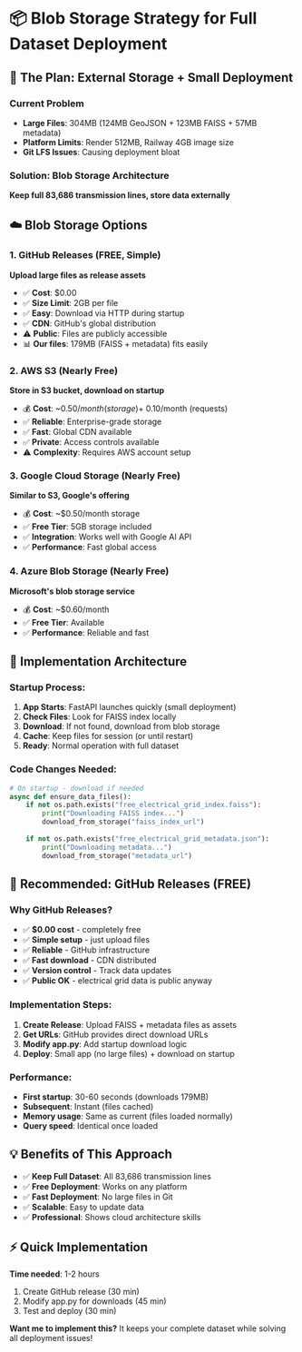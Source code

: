 # 📦 Blob Storage Strategy for Full Dataset Deployment

## 🎯 The Plan: External Storage + Small Deployment

### Current Problem
- **Large Files**: 304MB (124MB GeoJSON + 123MB FAISS + 57MB metadata)
- **Platform Limits**: Render 512MB, Railway 4GB image size
- **Git LFS Issues**: Causing deployment bloat

### Solution: Blob Storage Architecture
**Keep full 83,686 transmission lines, store data externally**

## ☁️ Blob Storage Options

### 1. **GitHub Releases** (FREE, Simple)
**Upload large files as release assets**
- ✅ **Cost**: $0.00
- ✅ **Size Limit**: 2GB per file
- ✅ **Easy**: Download via HTTP during startup
- ✅ **CDN**: GitHub's global distribution
- ⚠️ **Public**: Files are publicly accessible
- 📊 **Our files**: 179MB (FAISS + metadata) fits easily

### 2. **AWS S3** (Nearly Free)
**Store in S3 bucket, download on startup**
- 💰 **Cost**: ~$0.50/month (storage) + ~$0.10/month (requests)
- ✅ **Reliable**: Enterprise-grade storage
- ✅ **Fast**: Global CDN available
- ✅ **Private**: Access controls available
- ⚠️ **Complexity**: Requires AWS account setup

### 3. **Google Cloud Storage** (Nearly Free)
**Similar to S3, Google's offering**
- 💰 **Cost**: ~$0.50/month storage
- ✅ **Free Tier**: 5GB storage included
- ✅ **Integration**: Works well with Google AI API
- ✅ **Performance**: Fast global access

### 4. **Azure Blob Storage** (Nearly Free)
**Microsoft's blob storage service**
- 💰 **Cost**: ~$0.60/month
- ✅ **Free Tier**: Available
- ✅ **Performance**: Reliable and fast

## 🔧 Implementation Architecture

### Startup Process:
1. **App Starts**: FastAPI launches quickly (small deployment)
2. **Check Files**: Look for FAISS index locally
3. **Download**: If not found, download from blob storage
4. **Cache**: Keep files for session (or until restart)
5. **Ready**: Normal operation with full dataset

### Code Changes Needed:
```python
# On startup - download if needed
async def ensure_data_files():
    if not os.path.exists("free_electrical_grid_index.faiss"):
        print("Downloading FAISS index...")
        download_from_storage("faiss_index_url")
    
    if not os.path.exists("free_electrical_grid_metadata.json"):
        print("Downloading metadata...")
        download_from_storage("metadata_url")
```

## 🎯 Recommended: GitHub Releases (FREE)

### Why GitHub Releases?
- ✅ **$0.00 cost** - completely free
- ✅ **Simple setup** - just upload files
- ✅ **Reliable** - GitHub infrastructure
- ✅ **Fast download** - CDN distributed
- ✅ **Version control** - Track data updates
- ✅ **Public OK** - electrical grid data is public anyway

### Implementation Steps:
1. **Create Release**: Upload FAISS + metadata files as assets
2. **Get URLs**: GitHub provides direct download URLs
3. **Modify app.py**: Add startup download logic
4. **Deploy**: Small app (no large files) + download on startup

### Performance:
- **First startup**: 30-60 seconds (downloads 179MB)
- **Subsequent**: Instant (files cached)
- **Memory usage**: Same as current (files loaded normally)
- **Query speed**: Identical once loaded

## 💡 Benefits of This Approach

- ✅ **Keep Full Dataset**: All 83,686 transmission lines
- ✅ **Free Deployment**: Works on any platform
- ✅ **Fast Deployment**: No large files in Git
- ✅ **Scalable**: Easy to update data
- ✅ **Professional**: Shows cloud architecture skills

## ⚡ Quick Implementation

**Time needed**: 1-2 hours
1. Create GitHub release (30 min)
2. Modify app.py for downloads (45 min)
3. Test and deploy (30 min)

**Want me to implement this?** It keeps your complete dataset while solving all deployment issues!